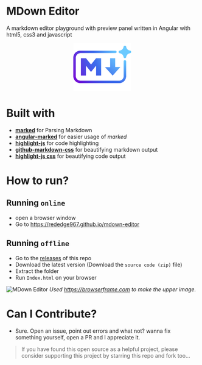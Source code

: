 # MDown Editor
A markdown editor playground with preview panel written in Angular with html5, css3 and javascript
<p align="center">
  <img src="favicon.png" height="30%" width="30%">
</p>

# Built with
- **[marked](https://github.com/chjj/marked)** for Parsing Markdown
- **[angular-marked](https://github.com/Hypercubed/angular-marked)** for easier usage of *marked*
- **[highlight-js](https://github.com/isagalaev/highlight.js)** for code highlighting
- **[github-markdown-css](https://github.com/sindresorhus/github-markdown-css)** for beautifying markdown output
- **[highlight-js css](https://github.com/isagalaev/highlight.js/tree/master/src/styles)** for beautifying code output

# How to run?
## Running `online`
- open a browser window
- Go to https://rededge967.github.io/mdown-editor

## Running `offline`
- Go to the [releases](https://github.com/RedEdge967/mdown-editor/releases) of this repo
- Download the latest version (Download the `source code (zip)` file)
- Extract the folder
- Run `Index.html` on your browser

![MDown Editor](https://user-images.githubusercontent.com/91379432/155248594-05ffaa5e-29d4-4935-b681-ebdfd2ba8796.png)
*Used https://browserframe.com to make the upper image.*

# Can I Contribute?
- Sure. Open an issue, point out errors and what not? wanna fix something yourself, open a PR and I appreciate it.

> If you have found this open source as a helpful project, please consider supporting this project by starring this repo and fork too...
